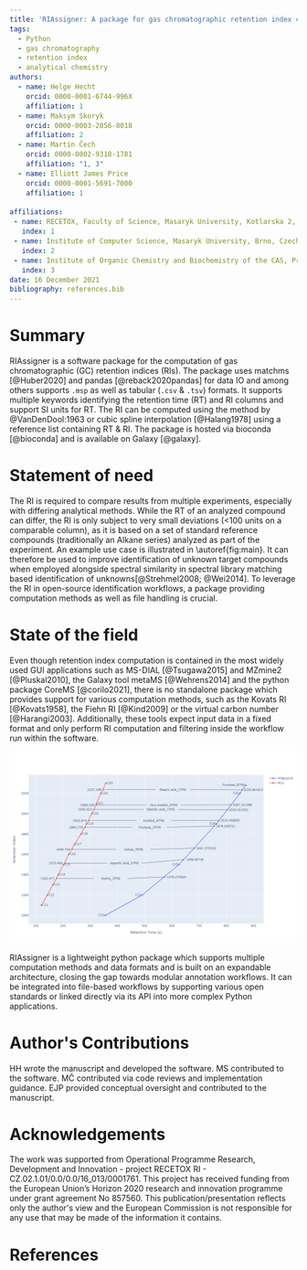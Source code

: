 ```yaml
---
title: 'RIAssigner: A package for gas chromatographic retention index calculation'
tags:
  - Python
  - gas chromatography
  - retention index
  - analytical chemistry
authors:
  - name: Helge Hecht
    orcid: 0000-0001-6744-996X
    affiliation: 1
  - name: Maksym Skoryk
    orcid: 0000-0003-2056-8018
    affiliation: 2
  - name: Martin Čech
    orcid: 0000-0002-9318-1781
    affiliation: "1, 3"
  - name: Elliott James Price
    orcid: 0000-0001-5691-7000
    affiliation: 1

affiliations:
 - name: RECETOX, Faculty of Science, Masaryk University, Kotlarska 2, Brno 60200, Czech Republic
   index: 1
 - name: Institute of Computer Science, Masaryk University, Brno, Czech Republic
   index: 2
 - name: Institute of Organic Chemistry and Biochemistry of the CAS, Prague, Czech Republic
   index: 3
date: 16 December 2021
bibliography: references.bib
---
```


# Summary

RIAssigner is a software package for the computation of gas chromatographic (GC) retention indices (RIs).
The package uses matchms [@Huber2020] and pandas [@reback2020pandas] for data IO and among others supports `.msp` as well as tabular (`.csv` & `.tsv`) formats.
It supports multiple keywords identifying the retention time (RT) and RI columns and support SI units for RT.
The RI can be computed using the method by @VanDenDool:1963 or cubic spline interpolation [@Halang1978] using a reference list containing RT & RI.
The package is hosted via bioconda [@bioconda] and is available on Galaxy [@galaxy].

# Statement of need
The RI is required to compare results from multiple experiments, especially with differing analytical methods.
While the RT of an analyzed compound can differ, the RI is only subject to very small deviations (<100 units on a comparable column), as it is based on a set of standard reference compounds (traditionally an Alkane series) analyzed as part of the experiment.
An example use case is illustrated in \autoref{fig:main}.
It can therefore be used to improve identification of unknown target compounds when employed alongside spectral similarity in spectral library matching based identification of unknowns[@Strehmel2008; @Wei2014].
To leverage the RI in open-source identification workflows, a package providing computation methods as well as file handling is crucial.

# State of the field
Even though retention index computation is contained in the most widely used GUI applications such as MS-DIAL [@Tsugawa2015] and MZmine2 [@Pluskal2010], the Galaxy tool metaMS [@Wehrens2014] and the python package CoreMS [@corilo2021], there is no standalone package which provides support for various computation methods, such as the Kovats RI [@Kovats1958], the Fiehn RI [@Kind2009] or the virtual carbon number [@Harangi2003].
Additionally, these tools expect input data in a fixed format and only perform RI computation and filtering inside the workflow run within the software.

![Identifications across experiments become comparable when mapping the RT to a RI using a list of reference compounds, e.g an alkane series or FAMEs [@Kind2009]. The markers denote the positions of reference compounds while the arrows indicate the RT and RI values of chemical compounds identified in the spectral library [@rcx_metabolomics] as well as the study conducted in [@Weidt2016].\label{fig:main}](images/method_comparison.png)

RIAssigner is a lightweight python package which supports multiple computation methods and data formats and is built on an expandable architecture, closing the gap towards modular annotation workflows.
It can be integrated into file-based workflows by supporting various open standards or linked directly via its API into more complex Python applications.

# Author's Contributions
HH wrote the manuscript and developed the software.
MS contributed to the software.
MČ contributed via code reviews and implementation guidance.
EJP provided conceptual oversight and contributed to the manuscript.

# Acknowledgements
The work was supported from Operational Programme Research, Development and Innovation - project RECETOX RI - CZ.02.1.01/0.0/0.0/16_013/0001761.
This project has received funding from the European Union’s Horizon 2020 research and innovation programme under grant agreement No 857560.
This publication/presentation reflects only the author's view and the European Commission is not responsible for any use that may be made of the information it contains.

# References
